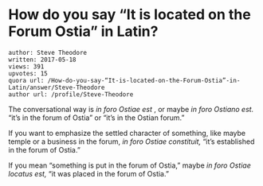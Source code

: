 # How do you say “It is located on the Forum Ostia” in Latin?

	author: Steve Theodore
	written: 2017-05-18
	views: 391
	upvotes: 15
	quora url: /How-do-you-say-“It-is-located-on-the-Forum-Ostia”-in-Latin/answer/Steve-Theodore
	author url: /profile/Steve-Theodore


The conversational way is _in foro Ostiae est_ , or maybe _in foro Ostiano est._ “it’s in the forum of Ostia” or “it’s in the Ostian forum.”

If you want to emphasize the settled character of something, like maybe temple or a business in the forum, _in foro Ostiae constituit,_ “it’s established in the forum of Ostia.”

If you mean “something is put in the forum of Ostia,” maybe _in foro Ostiae locatus est,_ “it was placed in the forum of Ostia.”

